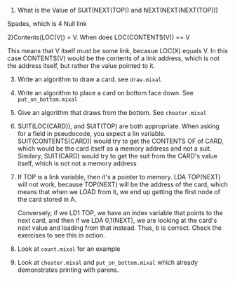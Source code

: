 1) What is the Value of SUIT(NEXT(TOP)) and NEXT(NEXT(NEXT(TOP)))

Spades, which is 4
Null link

2)Contents(LOC(V)) = V. When does LOC(CONTENTS(V)) == V


This means that V itself must be some link, becasue LOC(X) equals V. In
this case CONTENTS(V) would be the contents of a link address, which is
not the address itself, but rather the value pointed to it.

3) Write an algorithm to draw a card. see `draw.mixal`

4) Write an algorithm to place a card on bottom face down. See `put_on_bottom.mixal`

5) Give an algorithm that draws from the bottom. See `cheater.mixal`

6) SUIT(LOC(CARD)), and SUIT(TOP) are both appropriate. When asking for a field in pseudocode, you expect a lin variable.
   SUIT(CONTENTS(CARD)) would try to get the CONTENTS OF of CARD, which would be the card itself as a memory address and not a suit.
   Similary, SUIT(CARD) would try to get the suit from the CARD's value itself, which is not not a memory address

7) If TOP is a link variable, then it's a pointer to memory. LDA TOP(NEXT) will not work, because TOP(NEXT) will be the address of the card,
   which means that when we LOAD from it, we end up getting the first node of the card stored in A.

   Conversely, if we LD1 TOP, we have an index variable that points to the next card, and then if we LDA 0,1(NEXT), we are looking at the
   card's next value and loading from that instead. Thus, b is correct. Check the exercises to see this in action.

8)  Look at `count.mixal` for an example

9)  Look at `cheater.mixal` and `put_on_bottom.mixal` which already demonstrates printing with parens.
